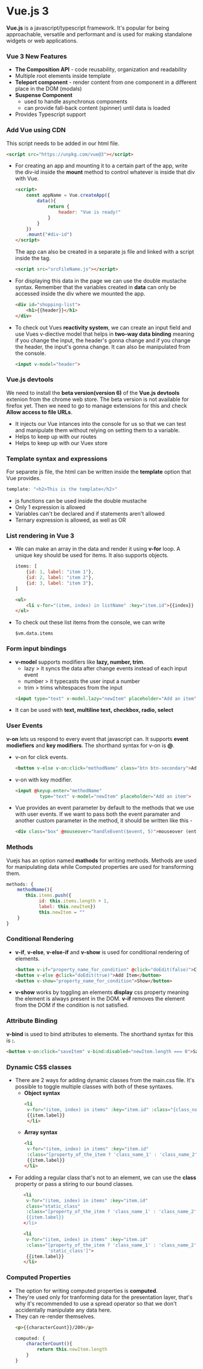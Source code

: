 # Vue.js 3
**Vue.js** is a javascript/typescript framework. It's popular for being approachable, versatile and performant and is used for making standalone widgets or web applications.

### Vue 3 New Features

- **The Composition API** - code reusability, organization and readability
- Multiple root elements inside template
- **Teleport component** - render content from one component in a different place in the DOM (modals)
- **Suspense Component**
  - used to handle asynchronus components
  - can provide fall-back content (spinner) until data is loaded
- Provides Typescript support

### Add Vue using CDN
This script needs to be added in our html file.
```html
<script src="https://unpkg.com/vue@3"></script>
```

 - For creating an app and mounting it to a certain part of the app, write the div-id inside the **mount** method to control whatever is inside that div with Vue. 
   ```html
   <script>
       const appName = Vue.createApp({
           data(){
               return {
                   header: "Vue is ready!"
               }
           }
       })
       .mount("#div-id")
   </script>
   ```
   
   The app can also be created in a separate js file and linked with a script inside the <body> tag.
   ```html
   <script src="srcFileName.js"></script>
   ```
   
 - For displaying this data in the page we can use the double mustache syntax. Remember that the variables created in **data** can only be accessed inside the div where we mounted the app.
   ```html
   <div id="shopping-list">
       <h1>{{header}}</h1>
   </div>
   ```
 - To check out Vues **reactivity system**, we can create an input field and use Vues v-diective model that helps in **two-way data binding** meaning if you change the input, the header's gonna change and if you change the header, the input's gonna change. It can also be manipulated from the console.
   ```html
   <input v-model="header">
   ```

### Vue.js devtools
We need to install the **beta version(version 6)** of the **Vue.js devtools** extenion from the chrome web store. The beta version is not available for firefox yet. Then we need to go to manage extensions for this and check **Allow access to file URLs**. 
 - It injects our Vue intances into the console for us so that we can test and manipulate them without relying on setting them to a variable. 
 - Helps to keep up with our routes
 - Helps to keep up with our Vuex store
 
### Template syntax and expressions
For separete js file, the html can be written inside the **template** option that Vue provides.
```js
template: "<h2>This is the template</h2>"
```
 - js functions can be used inside the double mustache
 - Only 1 expression is allowed
 - Variables can't be declared and if statements aren't allowed
 - Ternary expression is allowed, as well as OR
 
### List rendering in Vue 3
 - We can make an array in the data and render it using **v-for** loop. A unique key should be used for items. It also supports objects. 
   ```js
   items: [
       {id: 1, label: "item 1"},
       {id: 2, label: "item 2"},
       {id: 3, label: "item 3"},
   ]
   ```
   ```html
   <ul>
       <li v-for="(item, index) in listName" :key="item.id">{{index}} {{item.label}}</li>
   </ul>
   ```
 - To check out these list items from the console, we can write
    ```console
    $vm.data.items
    ```
 ### Form input bindings
 - **v-model** supports modifiers like **lazy, number, trim**.
   - lazy > it syncs the data after change events instead of each input event
   - number > it typecasts the user input a number
   - trim > trims whitespaces from the input
   ```html
   <input type="text" v-model.lazy="newItem" placeholder="Add an item">
   ```
 - It can be used with **text, multiline text, checkbox, radio, select**

### User Events
**v-on** lets us respond to every event that javascript can. It supports **event modiefiers** and **key modifiers**. The shorthand syntax for v-on is **@**.
 - v-on for click events.
   ```html
   <button v-else v-on:click="methodName" class="btn btn-secondary">Add Item</button>
   ```
 - v-on with key modifier.
   ```html
   <input @keyup.enter="methodName"
            type="text" v-model="newItem" placeholder="Add an item">
   ```
 - Vue provides an event parameter by default to the methods that we use with user events. If we want to pass both the event paramater and another custom parameter in the method, it should be written like this -
   ```html
   <div class="box" @mouseover="handleEvent($event, 5)">mouseover (enter)</div>
   ```
     
### Methods
Vuejs has an option named **mathods** for writing methods. Methods are used for manipulating data while Computed properties are used for transforming them.
```js
methods: {
    methodName(){
       this.items.push({
            id: this.items.length + 1,
            label: this.newItem})
            this.newItem = ""
    }
}
```
   
### Conditional Rendering
 - **v-if**, **v-else**, **v-else-if** and **v-show** is used for conditional rendering of elements.
   ```html
   <button v-if="property_name_for_condition" @click="doEdit(false)">Cancel</button>
   <button v-else @click="doEdit(true)">Add Item</button>
   <button v-show="property_name_for_condition">Show</button>
   ```
 - **v-show** works by toggling an elements **display** css property meaning the element is always present in the DOM. **v-if** removes the element from the DOM if the condition is not satisfied. 
 
### Attribute Binding
**v-bind** is used to bind attributes to elements. The shorthand syntax for this is **:**.
```html
<button v-on:click="saveItem" v-bind:disabled="newItem.length === 0">Save Item</button>
```

### Dynamic CSS classes
 - There are 2 ways for adding dynamic classes from the main.css file. It's possible to toggle multiple classes with both of these syntaxes.
   - **Object syntax**
     ```html
     <li
      v-for="(item, index) in items" :key="item.id" :class="{class_name: property_of_the_item}">
      {{item.label}}
      </li>
     ```
   - **Array syntax**
     ```html
     <li
      v-for="(item, index) in items" :key="item.id" 
      :class="[property_of_the_item ? 'class_name_1' : 'class_name_2']">
      {{item.label}}
     </li>
     ```
- For adding a regular class that's not to an element, we can use the **class** property or pass a stiring to our bound classes.
  ```html
     <li
      v-for="(item, index) in items" :key="item.id" 
      class="static_class"
      :class="[property_of_the_item ? 'class_name_1' : 'class_name_2']>
      {{item.label}}
     </li>
  ```
  ```html
     <li
      v-for="(item, index) in items" :key="item.id"
      :class="[property_of_the_item ? 'class_name_1' : 'class_name_2',
              'static_class']">
      {{item.label}}
     </li>
  ```
   
### Computed Properties
 - The option for writing computed properties is **computed**. 
 - They're used only for tranforming data for the presentation layer, that's why it's recommended to use a spread operator so that we don't accidentally manipulate any data here.
 - They can re-render themselves.
   ```html
   <p>{{characterCount}}/200</p>
   ```
   ```js
   computed: {
       characterCount(){
           return this.newItem.length
       }
   }
   ```
